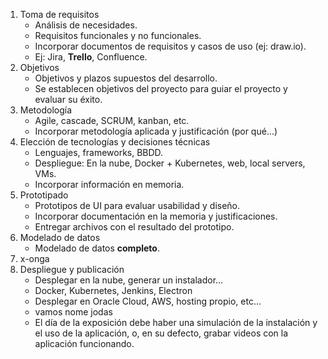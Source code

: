 1. Toma de requisitos
	- Análisis de necesidades.
	- Requisitos funcionales y no funcionales.
	- Incorporar documentos de requisitos y casos de uso (ej: draw.io).
	- Ej: Jira, **Trello**, Confluence.
2. Objetivos
	- Objetivos y plazos supuestos del desarrollo.
	- Se establecen objetivos del proyecto para guiar el proyecto y evaluar su éxito.
3. Metodología
	- Agile, cascade, SCRUM, kanban, etc.
	- Incorporar metodología aplicada y justificación (por qué...)
4. Elección de tecnologías y decisiones técnicas
	- Lenguajes, frameworks, BBDD.
	- Despliegue: En la nube, Docker + Kubernetes, web, local servers, VMs.
	- Incorporar información en memoria.
5. Prototipado
	- Prototipos de UI para evaluar usabilidad y diseño.
	- Incorporar documentación en la memoria y justificaciones.
	- Entregar archivos con el resultado del prototipo.
6. Modelado de datos
	- Modelado de datos **completo**.
7. x-onga
8. Despliegue y publicación
	- Desplegar en la nube, generar un instalador...
	- Docker, Kubernetes, Jenkins, Electron
	- Desplegar en Oracle Cloud, AWS, hosting propio, etc...
	- vamos nome jodas
	- El día de la exposición debe haber una simulación de la instalación y el uso de la aplicación, o, en su defecto, grabar videos con la aplicación funcionando.